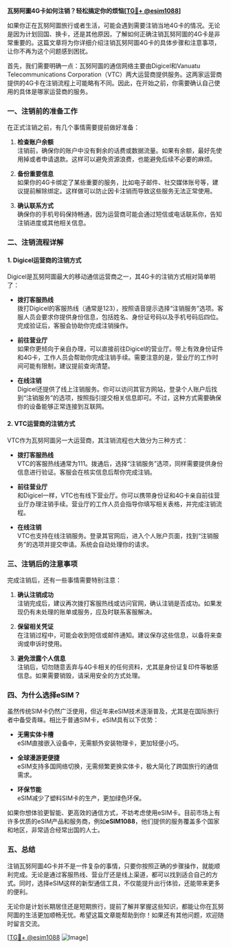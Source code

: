 **瓦努阿圖4G卡如何注销？轻松搞定你的烦恼[[TG💪+ @esim1088](https://t.me/s/esim1088)]**

如果你正在瓦努阿圖旅行或者生活，可能会遇到需要注销当地4G卡的情况。无论是因为计划回国、换卡，还是其他原因，了解如何正确注销瓦努阿圖的4G卡是非常重要的。这篇文章将为你详细介绍注销瓦努阿圖4G卡的具体步骤和注意事项，让你不再为这个问题感到困扰。

首先，我们需要明确一点：瓦努阿圖的通信网络主要由Digicel和Vanuatu Telecommunications Corporation（VTC）两大运营商提供服务。这两家运营商提供的4G卡在注销流程上可能略有不同。因此，在开始之前，你需要确认自己使用的具体是哪家运营商的服务。

### **一、注销前的准备工作**

在正式注销之前，有几个事情需要提前做好准备：

1. **检查账户余额**  
   注销前，确保你的账户中没有剩余的话费或数据流量。如果有余额，最好先使用掉或者申请退款。这样可以避免资源浪费，也能避免后续不必要的麻烦。

2. **备份重要信息**  
   如果你的4G卡绑定了某些重要的服务，比如电子邮件、社交媒体账号等，建议提前解除绑定。这样做可以防止因卡注销而导致这些服务无法正常使用。

3. **确认联系方式**  
   确保你的手机号码保持畅通，因为运营商可能会通过短信或电话联系你，告知注销进度或其他相关信息。

### **二、注销流程详解**

#### **1. Digicel运营商的注销方式**

Digicel是瓦努阿圖最大的移动通信运营商之一，其4G卡的注销方式相对简单明了：

- **拨打客服热线**  
  拨打Digicel的客服热线（通常是123），按照语音提示选择“注销服务”选项。客服人员会要求你提供身份信息，包括姓名、身份证号码以及手机号码后四位。完成验证后，客服会协助你完成注销操作。

- **前往营业厅**  
  如果你更倾向于亲自办理，可以直接前往Digicel的营业厅。带上有效身份证件和4G卡，工作人员会帮助你完成注销手续。需要注意的是，营业厅的工作时间可能有限制，建议提前查询清楚。

- **在线注销**  
  Digicel还提供了线上注销服务。你可以访问其官方网站，登录个人账户后找到“注销服务”的选项，按照指引提交相关信息即可。不过，这种方式需要确保你的设备能够正常连接到互联网。

#### **2. VTC运营商的注销方式**

VTC作为瓦努阿圖另一大运营商，其注销流程也大致分为三种方式：

- **拨打客服热线**  
  VTC的客服热线通常为111。拨通后，选择“注销服务”选项，同样需要提供身份信息进行验证。客服会在核实信息后帮你完成注销。

- **前往营业厅**  
  和Digicel一样，VTC也有线下营业厅。你可以携带身份证和4G卡亲自前往营业厅办理注销手续。营业厅的工作人员会指导你填写相关表格，并完成注销流程。

- **在线注销**  
  VTC也支持在线注销服务。登录其官网后，进入个人账户页面，找到“注销服务”的选项并提交申请。系统会自动处理你的请求。

### **三、注销后的注意事项**

完成注销后，还有一些事情需要特别注意：

1. **确认注销成功**  
   注销完成后，建议再次拨打客服热线或访问官网，确认注销是否成功。如果发现仍有未处理的账单或服务，应及时联系客服解决。

2. **保留相关凭证**  
   在注销过程中，可能会收到短信或邮件通知。建议保存这些信息，以备将来查询或申诉时使用。

3. **避免泄露个人信息**  
   注销后，切勿随意丢弃与4G卡相关的任何资料，尤其是身份证复印件等敏感信息。如果需要销毁，请采用安全的方式处理。

### **四、为什么选择eSIM？**

虽然传统SIM卡仍然广泛使用，但近年来eSIM技术逐渐普及，尤其是在国际旅行者中备受青睐。相比于普通SIM卡，eSIM具有以下优势：

- **无需实体卡槽**  
  eSIM直接嵌入设备中，无需额外安装物理卡，更加轻便小巧。

- **全球漫游更便捷**  
  eSIM支持多国网络切换，无需频繁更换实体卡，极大简化了跨国旅行的通信需求。

- **环保节能**  
  eSIM减少了塑料SIM卡的生产，更加绿色环保。

如果你想体验更智能、更高效的通信方式，不妨考虑使用eSIM卡。目前市场上有许多优质的eSIM产品和服务商，例如**eSIM1088**，他们提供的服务覆盖多个国家和地区，非常适合经常出国的人士。

### **五、总结**

注销瓦努阿圖4G卡并不是一件复杂的事情，只要你按照正确的步骤操作，就能顺利完成。无论是通过客服热线、营业厅还是线上渠道，都可以找到适合自己的方式。同时，选择eSIM这样的新型通信工具，不仅能提升出行体验，还能带来更多的便利。

无论你是计划长期居住还是短期旅行，提前了解并掌握这些知识，都能让你在瓦努阿圖的生活更加顺畅无忧。希望这篇文章能帮助到你！如果还有其他问题，欢迎随时留言交流。

[[TG💪+ @esim1088](https://t.me/s/esim1088) ![Image](https://i.postimg.cc/4NQfJmqS/Snipaste-2025-05-13-00-14-12.png)]